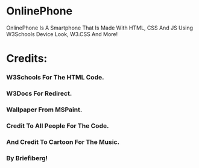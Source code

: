 # OnlinePhone
OnlinePhone Is A Smartphone That Is Made With HTML, CSS And JS Using W3Schools Device Look, W3.CSS And More!
# Credits:
### W3Schools For The HTML Code.

### W3Docs For Redirect.

### Wallpaper From MSPaint.

### Credit To All People For The Code.

### And Credit To Cartoon For The Music.

### By Briefiberg!
